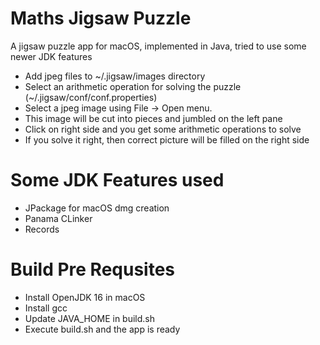 # Maths Jigsaw Puzzle #
A jigsaw puzzle app for macOS, implemented in Java, tried to use some newer JDK features

 * Add jpeg files to ~/.jigsaw/images directory
 * Select an arithmetic operation for solving the puzzle  (~/.jigsaw/conf/conf.properties)
 * Select a jpeg image using File -> Open menu. 
 * This image will be cut into pieces and jumbled on the left pane
 * Click on right side and you get some arithmetic operations to solve
 * If you solve it right, then correct picture will be filled on the  right side
 
# Some JDK Features used #
* JPackage for macOS dmg creation
* Panama CLinker
* Records

# Build Pre Requsites #
* Install OpenJDK 16 in macOS
* Install gcc
* Update JAVA_HOME in build.sh
* Execute build.sh and the app is ready


